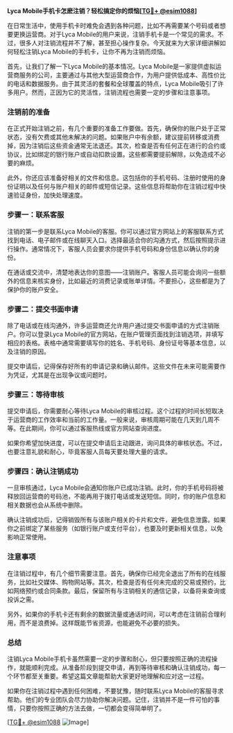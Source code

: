**Lyca Mobile手机卡怎麽注销？轻松搞定你的烦恼[[TG💪+ @esim1088](https://t.me/s/esim1088)]**

在日常生活中，使用手机卡时难免会遇到各种问题，比如不再需要某个号码或者想要更换运营商。对于Lyca Mobile的用户来说，注销手机卡是一个常见的需求。不过，很多人对注销流程并不了解，甚至担心操作复杂。今天就来为大家详细讲解如何轻松注销Lyca Mobile的手机卡，让你不再为注销而烦恼。

首先，让我们了解一下Lyca Mobile的基本情况。Lyca Mobile是一家提供虚拟运营商服务的公司，主要通过与其他大型运营商合作，为用户提供低成本、高性价比的电话和数据服务。由于其灵活的套餐和全球覆盖的特点，Lyca Mobile吸引了许多用户。然而，正因为它的灵活性，注销流程也需要一定的步骤和注意事项。

### 注销前的准备

在正式开始注销之前，有几个重要的准备工作要做。首先，确保你的账户处于正常状态，没有欠费或其他未解决的问题。如果账户中有余额，建议提前转移或消费掉，因为注销后这些资金通常无法退还。其次，检查是否有任何正在进行的合约或协议，比如绑定的银行账户或自动扣款设置。这些都需要提前解除，以免造成不必要的麻烦。

此外，你还应该准备好相关的文件和信息。这包括你的手机号码、注册时使用的身份证明以及任何与账户相关的邮件或短信记录。这些信息将帮助你在注销过程中快速验证身份，加快处理速度。

### 步骤一：联系客服

注销的第一步是联系Lyca Mobile的客服。你可以通过官方网站上的客服联系方式找到电话、电子邮件或在线聊天入口。选择最适合你的沟通方式，然后按照提示进行操作。通常情况下，客服人员会要求你提供手机号码和身份信息以确认你的身份。

在通话或交流中，清楚地表达你的意图——注销账户。客服人员可能会询问一些额外的信息来核实身份，比如最近的消费记录或账单详情。不要担心，这些都是为了保护你的账户安全。

### 步骤二：提交书面申请

除了电话或在线沟通外，许多运营商还允许用户通过提交书面申请的方式注销账户。你可以登录Lyca Mobile的官方网站，在账户管理页面找到注销选项，并填写相应的表格。表格中通常需要填写你的姓名、手机号码、身份证号等基本信息，以及注销的原因。

提交申请后，记得保存好所有的申请记录和确认邮件。这些文件在未来可能需要作为凭证，尤其是在出现争议或问题时。

### 步骤三：等待审核

提交申请后，你需要耐心等待Lyca Mobile的审核过程。这个过程的时间长短取决于运营商的工作效率和当前的工作量。一般来说，审核周期可能在几天到几周不等。在此期间，你可以通过客服热线或官方网站查询进度。

如果你希望加快进度，可以在提交申请后主动跟进，询问具体的审核状态。不过，也要注意礼貌和耐心，毕竟客服人员每天要处理大量的请求。

### 步骤四：确认注销成功

一旦审核通过，Lyca Mobile会通知你账户已成功注销。此时，你的手机号码将被释放回运营商的号码池，不能再用于拨打电话或发送短信。同时，你的账户信息和相关数据也会从系统中删除。

确认注销成功后，记得销毁所有与该账户相关的卡片和文件，避免信息泄露。如果你之前绑定了某些服务（如银行账户或支付平台），也要及时更新相关信息，以免影响正常使用。

### 注意事项

在注销过程中，有几个细节需要注意。首先，确保你已经完全退出了所有的在线服务，比如社交媒体、购物网站等。其次，检查是否有任何未完成的交易或预约，比如网络预约或合同条款。最后，保留所有与注销相关的通信记录，以备将来查询或投诉之需。

另外，如果你的手机卡还有剩余的数据流量或通话时间，可以考虑在注销前合理利用，而不是浪费掉。这样既能节省资源，也能避免不必要的损失。

### 总结

注销Lyca Mobile手机卡虽然需要一定的步骤和耐心，但只要按照正确的流程操作，就能顺利完成。从准备阶段到提交申请，再到等待审核和确认注销成功，每一个环节都至关重要。希望这篇文章能帮助大家更好地理解和应对这一过程。

如果你在注销过程中遇到任何困难，不要犹豫，随时联系Lyca Mobile的客服寻求帮助。他们的专业团队会尽力协助你解决问题。记住，注销并不是一件可怕的事情，只要你按照正确的方法去做，一切都会变得简单明了。

[[TG💪+ @esim1088](https://t.me/s/esim1088) ![Image](https://i.postimg.cc/4NQfJmqS/Snipaste-2025-05-13-00-14-12.png)]